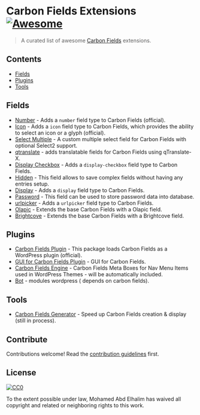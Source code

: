 # Carbon Fields Extensions [![Awesome](https://cdn.rawgit.com/sindresorhus/awesome/d7305f38d29fed78fa85652e3a63e154dd8e8829/media/badge.svg)](https://github.com/sindresorhus/awesome)

> A curated list of awesome [Carbon Fields](https://github.com/htmlburger/carbon-fields) extensions.


## Contents

- [Fields](#fields)
- [Plugins](#plugins)
- [Tools](#tools)


## Fields

- [Number](https://github.com/htmlburger/carbon-field-number) - Adds a `number` field type to Carbon Fields (official).
- [Icon](https://github.com/htmlburger/carbon-field-icon) - Adds a `icon` field type to Carbon Fields, which provides the ability to select an icon or a glyph (official).
- [Select Multiple](https://github.com/dmhendricks/carbon-field-select-multiple) - A custom multiple select field for Carbon Fields with optional Select2 support.
- [qtranslate](https://github.com/appristas/carbon-fields-qtranslate) - adds translatable fields for Carbon Fields using qTranslate-X.
- [Display Checkbox](https://github.com/statenweb/carbon-field-display-checkbox) - Adds a `display-checkbox` field type to Carbon Fields.
- [Hidden](https://github.com/pkostadinov-2create/carbon-field-hidden) - This field allows to save complex fields without having any entries setup.
- [Display](https://github.com/statenweb/carbon-field-display) - Adds a `display` field type to Carbon Fields.
- [Password](https://github.com/pkostadinov-2create/carbon-field-password) - This field can be used to store password data into database.
- [urlpicker](https://github.com/iamntz/carbon-fields-urlpicker) - Adds a `urlpicker` field type to Carbon Fields.
- [Olapic](https://github.com/schrapel/carbon-fields-olapic) - Extends the base Carbon Fields with a Olapic field.
- [Brightcove](https://github.com/schrapel/carbon-fields-brightcove) - Extends the base Carbon Fields with a Brightcove field.


## Plugins

- [Carbon Fields Plugin](https://github.com/htmlburger/carbon-fields-plugin) - This package loads Carbon Fields as a WordPress plugin (official).
- [GUI for Carbon Fields Plugin](https://github.com/Kaloyan98/Carbon-Fields-plugin) - GUI for Carbon Fields.
- [Carbon Fields Engine](https://github.com/dannygsmith/carbon-fields-engine) - Carbon Fields Meta Boxes for Nav Menu Items used in WordPress Themes - will be automatically included.
- [Bot](https://github.com/pupuga/bot) - modules wordpress ( depends on carbon fields).


## Tools

- [Carbon Fields Generator](https://wpcodewizard.com/) - Speed up Carbon Fields creation & display (still in process).

## Contribute

Contributions welcome! Read the [contribution guidelines](contributing.md) first.


## License

[![CC0](http://mirrors.creativecommons.org/presskit/buttons/88x31/svg/cc-zero.svg)](http://creativecommons.org/publicdomain/zero/1.0)

To the extent possible under law, Mohamed Abd Elhalim has waived all copyright and
related or neighboring rights to this work.

